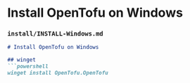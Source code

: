 # Install OpenTofu on Windows

### `install/INSTALL-Windows.md`
```md
# Install OpenTofu on Windows

## winget
```powershell
winget install OpenTofu.OpenTofu
